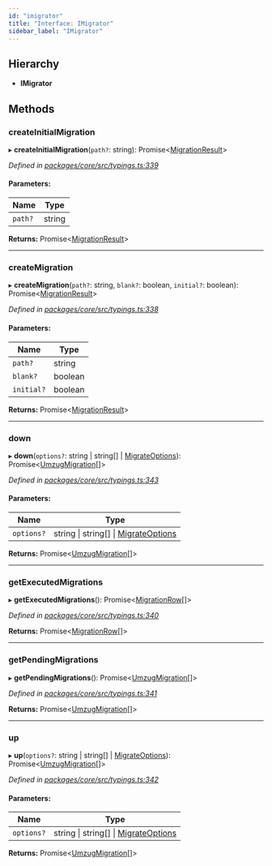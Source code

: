 ```yaml
---
id: "imigrator"
title: "Interface: IMigrator"
sidebar_label: "IMigrator"
---
```


## Hierarchy

* **IMigrator**

## Methods

### createInitialMigration

▸ **createInitialMigration**(`path?`: string): Promise&#60;[MigrationResult](../index.md#migrationresult)>

*Defined in [packages/core/src/typings.ts:339](https://github.com/mikro-orm/mikro-orm/blob/18b580bb42/packages/core/src/typings.ts#L339)*

#### Parameters:

Name | Type |
------ | ------ |
`path?` | string |

**Returns:** Promise&#60;[MigrationResult](../index.md#migrationresult)>

___

### createMigration

▸ **createMigration**(`path?`: string, `blank?`: boolean, `initial?`: boolean): Promise&#60;[MigrationResult](../index.md#migrationresult)>

*Defined in [packages/core/src/typings.ts:338](https://github.com/mikro-orm/mikro-orm/blob/18b580bb42/packages/core/src/typings.ts#L338)*

#### Parameters:

Name | Type |
------ | ------ |
`path?` | string |
`blank?` | boolean |
`initial?` | boolean |

**Returns:** Promise&#60;[MigrationResult](../index.md#migrationresult)>

___

### down

▸ **down**(`options?`: string \| string[] \| [MigrateOptions](../index.md#migrateoptions)): Promise&#60;[UmzugMigration](../index.md#umzugmigration)[]>

*Defined in [packages/core/src/typings.ts:343](https://github.com/mikro-orm/mikro-orm/blob/18b580bb42/packages/core/src/typings.ts#L343)*

#### Parameters:

Name | Type |
------ | ------ |
`options?` | string \| string[] \| [MigrateOptions](../index.md#migrateoptions) |

**Returns:** Promise&#60;[UmzugMigration](../index.md#umzugmigration)[]>

___

### getExecutedMigrations

▸ **getExecutedMigrations**(): Promise&#60;[MigrationRow](../index.md#migrationrow)[]>

*Defined in [packages/core/src/typings.ts:340](https://github.com/mikro-orm/mikro-orm/blob/18b580bb42/packages/core/src/typings.ts#L340)*

**Returns:** Promise&#60;[MigrationRow](../index.md#migrationrow)[]>

___

### getPendingMigrations

▸ **getPendingMigrations**(): Promise&#60;[UmzugMigration](../index.md#umzugmigration)[]>

*Defined in [packages/core/src/typings.ts:341](https://github.com/mikro-orm/mikro-orm/blob/18b580bb42/packages/core/src/typings.ts#L341)*

**Returns:** Promise&#60;[UmzugMigration](../index.md#umzugmigration)[]>

___

### up

▸ **up**(`options?`: string \| string[] \| [MigrateOptions](../index.md#migrateoptions)): Promise&#60;[UmzugMigration](../index.md#umzugmigration)[]>

*Defined in [packages/core/src/typings.ts:342](https://github.com/mikro-orm/mikro-orm/blob/18b580bb42/packages/core/src/typings.ts#L342)*

#### Parameters:

Name | Type |
------ | ------ |
`options?` | string \| string[] \| [MigrateOptions](../index.md#migrateoptions) |

**Returns:** Promise&#60;[UmzugMigration](../index.md#umzugmigration)[]>
